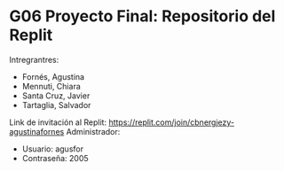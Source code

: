 # G06 Proyecto Final: Repositorio del Replit
Intregrantres:
 * Fornés, Agustina
 * Mennuti, Chiara
 * Santa Cruz, Javier
 * Tartaglia, Salvador
 
Link de invitación al Replit: https://replit.com/join/cbnergjezy-agustinafornes
Administrador:
 * Usuario: agusfor
 * Contraseña: 2005
 
